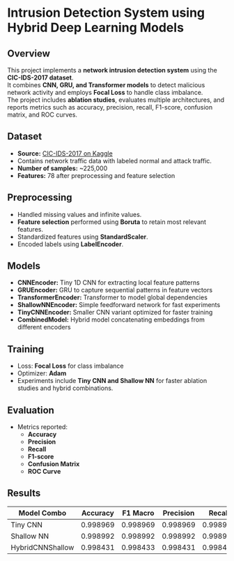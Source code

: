 # Intrusion Detection System using Hybrid Deep Learning Models

## Overview
This project implements a **network intrusion detection system** using the **CIC-IDS-2017 dataset**.  
It combines **CNN, GRU, and Transformer models** to detect malicious network activity and employs **Focal Loss** to handle class imbalance.  
The project includes **ablation studies**, evaluates multiple architectures, and reports metrics such as accuracy, precision, recall, F1-score, confusion matrix, and ROC curves.

## Dataset
- **Source:** [CIC-IDS-2017 on Kaggle](https://www.kaggle.com/datasets)  
- Contains network traffic data with labeled normal and attack traffic.  
- **Number of samples:** ~225,000  
- **Features:** 78 after preprocessing and feature selection  

## Preprocessing
- Handled missing values and infinite values.  
- **Feature selection** performed using **Boruta** to retain most relevant features.  
- Standardized features using **StandardScaler**.  
- Encoded labels using **LabelEncoder**.  

## Models
- **CNNEncoder:** Tiny 1D CNN for extracting local feature patterns  
- **GRUEncoder:** GRU to capture sequential patterns in feature vectors  
- **TransformerEncoder:** Transformer to model global dependencies  
- **ShallowNNEncoder:** Simple feedforward network for fast experiments  
- **TinyCNNEncoder:** Smaller CNN variant optimized for faster training  
- **CombinedModel:** Hybrid model concatenating embeddings from different encoders  

## Training
- Loss: **Focal Loss** for class imbalance  
- Optimizer: **Adam**  
- Experiments include **Tiny CNN and Shallow NN** for faster ablation studies and hybrid combinations.  

## Evaluation
- Metrics reported:  
  - **Accuracy**  
  - **Precision**  
  - **Recall**  
  - **F1-score**  
  - **Confusion Matrix**  
  - **ROC Curve**  

## Results
| Model Combo            | Accuracy | F1 Macro | Precision | Recall   |
|------------------------|----------|----------|-----------|----------|
| Tiny CNN               | 0.998969 | 0.998969 | 0.998969  | 0.998969 |
| Shallow NN             | 0.998992 | 0.998992 | 0.998992  | 0.998991 |
| HybridCNNShallow       | 0.998431 | 0.998433 | 0.998431  | 0.998431 |
